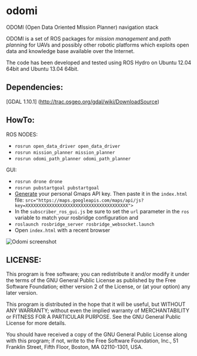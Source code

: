odomi
=====

ODOMI (Open Data Oriented MIssion Planner) navigation stack

ODOMI is a set of ROS packages for *mission management* and *path planning* for UAVs
and possibly other robotic platforms which exploits open data and knowledge base 
available over the Internet.

The code has been developed and tested using
ROS Hydro on Ubuntu 12.04 64bit and Ubuntu 13.04 64bit.


Dependencies:
-------------
[GDAL 1.10.1] (http://trac.osgeo.org/gdal/wiki/DownloadSource)


HowTo:
------

ROS NODES:
* `rosrun open_data_driver open_data_driver`
* `rosrun mission_planner mission_planner`
* `rosrun odomi_path_planner odomi_path_planner`

GUI:
* `rosrun drone drone`
* `rosrun pubstartgoal pubstartgoal`
* [Generate](https://code.google.com/apis/console) your personal Gmaps API key. Then paste it in the `index.html` file:
    `src="https://maps.googleapis.com/maps/api/js?key=XXXXXXXXXXXXXXXXXXXXXXXXXXXXXXXXXXXXXXX">`
* In the `subscriber_ros_gui.js` be sure to set the `url` parameter in the `ros` variable to match your rosbridge configuration and
* `roslaunch rosbridge_server rosbridge_websocket.launch`
* Open `index.html` with a recent browser

![Odomi screenshot](https://lh6.googleusercontent.com/-0DDY-a9rwGk/U9leyTGOGwI/AAAAAAAAEGQ/PLWV1RZ65pg/w753-h432-no/2014-07-30 "Odomi screenshot")


LICENSE:
--------
This program is free software; you can redistribute it and/or
modify it under the terms of the GNU General Public License
as published by the Free Software Foundation; either version 2
of the License, or (at your option) any later version.

This program is distributed in the hope that it will be useful,
but WITHOUT ANY WARRANTY; without even the implied warranty of
MERCHANTABILITY or FITNESS FOR A PARTICULAR PURPOSE.  See the
GNU General Public License for more details.

You should have received a copy of the GNU General Public License
along with this program; if not, write to the Free Software
Foundation, Inc., 51 Franklin Street, Fifth Floor, Boston, MA  02110-1301, USA.
